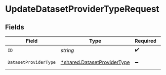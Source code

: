 # UpdateDatasetProviderTypeRequest


## Fields

| Field                                                                     | Type                                                                      | Required                                                                  | Description                                                               |
| ------------------------------------------------------------------------- | ------------------------------------------------------------------------- | ------------------------------------------------------------------------- | ------------------------------------------------------------------------- |
| `ID`                                                                      | *string*                                                                  | :heavy_check_mark:                                                        | Unique ID                                                                 |
| `DatasetProviderType`                                                     | [*shared.DatasetProviderType](../../models/shared/datasetprovidertype.md) | :heavy_minus_sign:                                                        | DatasetProviderType object to be updated                                  |